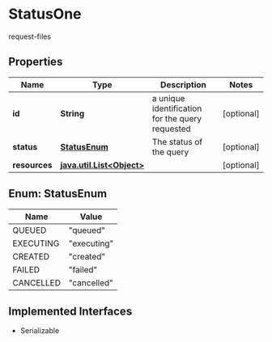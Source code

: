 

# StatusOne

request-files

## Properties

Name | Type | Description | Notes
------------ | ------------- | ------------- | -------------
**id** | **String** | a unique identification for the query requested |  [optional]
**status** | [**StatusEnum**](#StatusEnum) | The status of the query |  [optional]
**resources** | [**java.util.List&lt;Object&gt;**](Object.md) |  |  [optional]



## Enum: StatusEnum

Name | Value
---- | -----
QUEUED | &quot;queued&quot;
EXECUTING | &quot;executing&quot;
CREATED | &quot;created&quot;
FAILED | &quot;failed&quot;
CANCELLED | &quot;cancelled&quot;


## Implemented Interfaces

* Serializable


